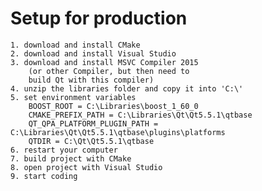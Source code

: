 # Setup for production

	1. download and install CMake
	2. download and install Visual Studio
	3. download and install MSVC Compiler 2015
		(or other Compiler, but then need to
		build Qt with this compiler)
	4. unzip the libraries folder and copy it into 'C:\'
	5. set environment variables
		BOOST_ROOT = C:\Libraries\boost_1_60_0
		CMAKE_PREFIX_PATH = C:\Libraries\Qt\Qt5.5.1\qtbase
		QT_QPA_PLATFORM_PLUGIN_PATH = C:\Libraries\Qt\Qt5.5.1\qtbase\plugins\platforms
		QTDIR = C:\Qt\Qt5.5.1\qtbase
	6. restart your computer
	7. build project with CMake
	8. open project with Visual Studio
	9. start coding